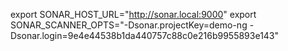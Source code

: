 export SONAR_HOST_URL="http://sonar.local:9000"
export SONAR_SCANNER_OPTS="-Dsonar.projectKey=demo-ng -Dsonar.login=9e4e44538b1da440757c88c0e216b9955893e143"
